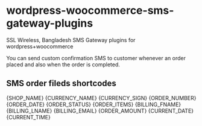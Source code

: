 # wordpress-woocommerce-sms-gateway-plugins
SSL Wireless, Bangladesh SMS Gateway plugins for wordpress+woocommerce 

You can send custom confirmation SMS to customer whenever an order placed and also when the order is completed.

## SMS order fileds shortcodes
{SHOP_NAME}
{CURRENCY_NAME}
{CURRENCY_SIGN}
{ORDER_NUMBER}
{ORDER_DATE}
{ORDER_STATUS}
{ORDER_ITEMS}
{BILLING_FNAME}
{BILLING_LNAME}
{BILLING_EMAIL}
{ORDER_AMOUNT}
{CURRENT_DATE}
{CURRENT_TIME}
